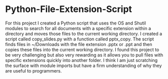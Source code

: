 # Python-File-Extension-Script
For this project I created a Python script that uses the OS and Shutil modules to search for all documents with a specific extension within a directory and moves those files to the current working directory.
I created  a script called copy_slides.py with a function called pptx_copy.
The script finds files in ~/Downloads with the file extension .pptx or .ppt
and then copies these files into the current working directory.
I found this project to be very challenging but also very rewarding as it allows you to pull files with specific extensions quickly into another folder. 
I think I am just scratching the surface with module imports but have a firm understanding of why they are useful to programmers.
